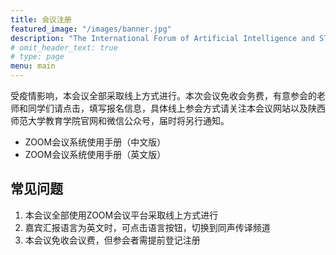 ```yaml
---
title: 会议注册
featured_image: "/images/banner.jpg"
description: "The International Forum of Artificial Intelligence and STEM Education Online"
# omit_header_text: true
# type: page
menu: main
---
```


受疫情影响，本会议全部采取线上方式进行。本次会议免收会务费，有意参会的老师和同学们请点击，填写报名信息，具体线上参会方式请关注本会议网站以及陕西师范大学教育学院官网和微信公众号，届时将另行通知。

- ZOOM会议系统使用手册（中文版）
- ZOOM会议系统使用手册（英文版）

## 常见问题

1. 本会议全部使用ZOOM会议平台采取线上方式进行
2. 嘉宾汇报语言为英文时，可点击语言按钮，切换到同声传译频道
3. 本会议免收会议费，但参会者需提前登记注册
